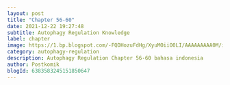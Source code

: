 ```yaml
---
layout: post 
title: "Chapter 56-60"
date: 2021-12-22 19:27:48
subtitle: Autophagy Regulation Knowledge
label: chapter
image: https://1.bp.blogspot.com/-FQDHozuFdHg/XyuMOiiO0LI/AAAAAAAAA0M/iHYCp2nRZggXlQ874Ui4E4_Gmb7zstphQCLcBGAsYHQ/s72-c/Autophagy-Regulati.jpg
category: autophagy-regulation
description: Autophagy Regulation Chapter 56-60 bahasa indonesia 
author: Postkomik
blogId: 6383583245151850647
---
```

